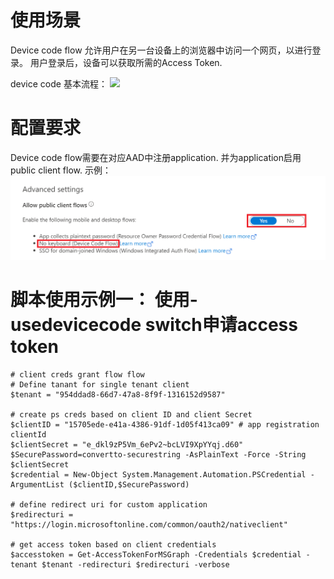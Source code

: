 # 使用场景

Device code flow 允许用户在另一台设备上的浏览器中访问一个网页，以进行登录。 用户登录后，设备可以获取所需的Access Token.

device code 基本流程： 
![](https://learn.microsoft.com/zh-cn/azure/active-directory/develop/media/v2-oauth2-device-code/v2-oauth-device-flow.svg)

# 配置要求

Device code flow需要在对应AAD中注册application. 并为application启用public client flow.
示例：
![](./devicecode1.png)


# 脚本使用示例一： 使用-usedevicecode switch申请access token 


	# client creds grant flow flow
	# Define tanant for single tenant client
	$tenant = "954ddad8-66d7-47a8-8f9f-1316152d9587"
	
	# create ps creds based on client ID and client Secret
	$clientID = "15705ede-e41a-4386-91df-1d05f413ca09" # app registration clientId
	$clientSecret = "e_dkl9zP5Vm_6ePv2~bcLVI9XpYYqj.d60"
	$SecurePassword=convertto-securestring -AsPlainText -Force -String $clientSecret
	$credential = New-Object System.Management.Automation.PSCredential -ArgumentList ($clientID,$SecurePassword)
	
	# define redirect uri for custom application
	$redirecturi = "https://login.microsoftonline.com/common/oauth2/nativeclient"

	# get access token based on client credentials
	$accesstoken = Get-AccessTokenForMSGraph -Credentials $credential -tenant $tenant -redirecturi $redirecturi -verbose 


